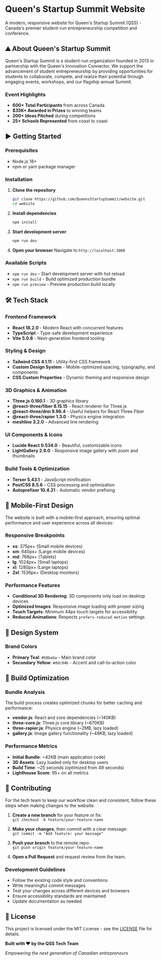 # Queen's Startup Summit Website

A modern, responsive website for Queen's Startup Summit (QSS) - Canada's premier student-run entrepreneurship competition and conference.

## ⛰️ About Queen's Startup Summit

Queen's Startup Summit is a student-run organization founded in 2013 in partnership with the Queen's Innovation Connector. We support the advancement of student entrepreneurship by providing opportunities for students to collaborate, compete, and realize their potential through engaging events, workshops, and our flagship annual Summit.

### Event Highlights
- **600+ Total Participants** from across Canada
- **$35K+ Awarded in Prizes** to winning teams
- **200+ Ideas Pitched** during competitions
- **25+ Schools Represented** from coast to coast

## ▶️ Getting Started

### Prerequisites
- Node.js 18+ 
- npm or yarn package manager

### Installation

1. **Clone the repository**
   ```bash
   git clone https://github.com/QueensStartupSummit/website.git
   cd website
   ```

2. **Install dependencies**
   ```bash
   npm install
   ```

3. **Start development server**
   ```bash
   npm run dev
   ```

4. **Open your browser**
   Navigate to `http://localhost:3000`

### Available Scripts

- `npm run dev` - Start development server with hot reload
- `npm run build` - Build optimized production bundle
- `npm run preview` - Preview production build locally

## 🛠 Tech Stack

### Frontend Framework
- **React 18.2.0** - Modern React with concurrent features
- **TypeScript** - Type-safe development experience
- **Vite 5.0.8** - Next-generation frontend tooling

### Styling & Design
- **Tailwind CSS 4.1.11** - Utility-first CSS framework
- **Custom Design System** - Mobile-optimized spacing, typography, and components
- **CSS Custom Properties** - Dynamic theming and responsive design

### 3D Graphics & Animation
- **Three.js 0.160.1** - 3D graphics library
- **@react-three/fiber 8.15.15** - React renderer for Three.js
- **@react-three/drei 9.96.4** - Useful helpers for React Three Fiber
- **@react-three/rapier 1.3.0** - Physics engine integration
- **meshline 3.2.0** - Advanced line rendering

### UI Components & Icons
- **Lucide React 0.534.0** - Beautiful, customizable icons
- **LightGallery 2.9.0** - Responsive image gallery with zoom and thumbnails

### Build Tools & Optimization
- **Terser 5.43.1** - JavaScript minification
- **PostCSS 8.5.6** - CSS processing and optimization
- **Autoprefixer 10.4.21** - Automatic vendor prefixing

## 📱 Mobile-First Design

The website is built with a mobile-first approach, ensuring optimal performance and user experience across all devices:

### Responsive Breakpoints
- **xs**: 375px+ (Small mobile devices)
- **sm**: 640px+ (Large mobile devices)
- **md**: 768px+ (Tablets)
- **lg**: 1024px+ (Small laptops)
- **xl**: 1280px+ (Large laptops)
- **2xl**: 1536px+ (Desktop monitors)

### Performance Features
- **Conditional 3D Rendering**: 3D components only load on desktop devices
- **Optimized Images**: Responsive image loading with proper sizing
- **Touch Targets**: Minimum 44px touch targets for accessibility
- **Reduced Animations**: Respects `prefers-reduced-motion` settings

## 🎨 Design System

### Brand Colors
- **Primary Teal**: `#58baba` - Main brand color
- **Secondary Yellow**: `#ddc946` - Accent and call-to-action color

## 🔧 Build Optimization

### Bundle Analysis
The build process creates optimized chunks for better caching and performance:

- **vendor.js**: React and core dependencies (~140KB)
- **three-core.js**: Three.js core library (~670KB)
- **three-rapier.js**: Physics engine (~2MB, lazy loaded)
- **gallery.js**: Image gallery functionality (~48KB, lazy loaded)

### Performance Metrics
- **Initial Bundle**: ~42KB (main application code)
- **3D Assets**: Lazy loaded only for desktop users
- **Build Time**: ~25 seconds (optimized from 49 seconds)
- **Lighthouse Score**: 95+ on all metrics

## 🤝 Contributing

For the tech team to keep our workflow clean and consistent, follow these steps when making changes to the website:

1. **Create a new branch** for your feature or fix:  
   `git checkout -b feature/your-feature-name`

2. **Make your changes**, then commit with a clear message:  
   `git commit -m "Add feature: your message"`

3. **Push your branch** to the remote repo:  
   `git push origin feature/your-feature-name`

4. **Open a Pull Request** and request review from the team.


### Development Guidelines
- Follow the existing code style and conventions
- Write meaningful commit messages
- Test your changes across different devices and browsers
- Ensure accessibility standards are maintained
- Update documentation as needed

## 📄 License

This project is licensed under the MIT License - see the [LICENSE](LICENSE) file for details.


**Built with ❤️ by the QSS Tech Team**

*Empowering the next generation of Canadian entrepreneurs*
